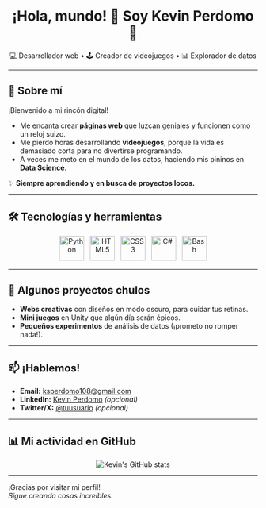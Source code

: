 <!-- Banner (opcional) -->
<!--
<p align="center">
  <img src="https://imgur.com/a/Mr0hogx#Q65NpGZ" alt="Banner Kevin Perdomo" width="100%" />
</p>
-->

<h1 align="center">¡Hola, mundo! 👋 Soy Kevin Perdomo 🚀</h1>

<p align="center">
  💻 Desarrollador web • 🕹 Creador de videojuegos • 📊 Explorador de datos
</p>

---

## 🚀 Sobre mí

¡Bienvenido a mi rincón digital!

- Me encanta crear **páginas web** que luzcan geniales y funcionen como un reloj suizo.  
- Me pierdo horas desarrollando **videojuegos**, porque la vida es demasiado corta para no divertirse programando.  
- A veces me meto en el mundo de los datos, haciendo mis pininos en **Data Science**.

✨ **Siempre aprendiendo y en busca de proyectos locos.**

---

## 🛠 Tecnologías y herramientas

<p align="center">
  <img src="https://cdn.jsdelivr.net/gh/devicons/devicon/icons/python/python-original.svg" alt="Python" width="50" height="50"/>
  &nbsp;
  <img src="https://cdn.jsdelivr.net/gh/devicons/devicon/icons/html5/html5-original.svg" alt="HTML5" width="50" height="50"/>
  &nbsp;
  <img src="https://cdn.jsdelivr.net/gh/devicons/devicon/icons/css3/css3-original.svg" alt="CSS3" width="50" height="50"/>
  &nbsp;
  <img src="https://cdn.jsdelivr.net/gh/devicons/devicon/icons/csharp/csharp-original.svg" alt="C#" width="50" height="50"/>
  &nbsp;
  <img src="https://cdn.jsdelivr.net/gh/devicons/devicon/icons/bash/bash-original.svg" alt="Bash" width="50" height="50"/>
</p>

---

## 💼 Algunos proyectos chulos

- **Webs creativas** con diseños en modo oscuro, para cuidar tus retinas.  
- **Mini juegos** en Unity que algún día serán épicos.  
- **Pequeños experimentos** de análisis de datos (¡prometo no romper nada!).

---

## 📫 ¡Hablemos!

- **Email:** ksperdomo108@gmail.com  
- **LinkedIn:** [Kevin Perdomo](https://www.linkedin.com/in/tuusuario) _(opcional)_  
- **Twitter/X:** [@tuusuario](https://twitter.com/tuusuario) _(opcional)_  

---

## 📊 Mi actividad en GitHub

<p align="center">
  <img src="https://github-readme-stats.vercel.app/api?username=camionsila1234&show_icons=true&theme=radical" alt="Kevin's GitHub stats"/>
</p>

---

¡Gracias por visitar mi perfil!  
_Sigue creando cosas increíbles._